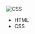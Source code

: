 ![CSS](https://github.com/user-attachments/assets/9fe0f8ae-e5fc-420a-972e-40a0a8c7a972)
- HTML
- CSS
